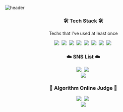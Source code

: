![header](https://capsule-render.vercel.app/api?type=waving&color=auto&height=300&section=header&text=Yun-YeoJun&fontSize=90)


<h3 align="center">🛠 Tech Stack 🛠</h3>

<p align="center"> Techs that I've used at least once </p>

<p align="center">
  <img src="https://img.shields.io/badge/Python-3766AB?style=flat-square&logo=Python&logoColor=white"/></a>&nbsp 
  <img src="https://img.shields.io/badge/C-A8B9CC?style=flat-square&logo=C&logoColor=white"/></a>&nbsp
  <img src="https://img.shields.io/badge/C++-00599C?style=flat-square&logo=C%2B%2B&logoColor=white"/></a>&nbsp
  <img src="https://img.shields.io/badge/Unity-E2E2E2?style=flat-square&logo=Unity&logoColor=black"/></a>&nbsp 
  <img src="https://img.shields.io/badge/Java-007396?style=flat-square&logo=Java&logoColor=white"/></a>&nbsp 
  <img src="https://img.shields.io/badge/HTML-E34F26?style=flat-square&logo=HTML5&logoColor=white"/></a>&nbsp 
  <img src="https://img.shields.io/badge/CSS-1572B6?style=flat-square&logo=css3&logoColor=white"/></a>&nbsp 
  <img src="https://img.shields.io/badge/Javascript-ffb13b?style=flat-square&logo=javascript&logoColor=white"/></a>&nbsp 
  <br>
</p>

<h3 align="center">☁️ SNS List ☁️</h3>

<p align="center">
  <a href="https://velog.io/@yyj8771"><img src="https://img.shields.io/badge/Velog-20C997?style=flat-square&logo=Velog&logoColor=white"/></a>&nbsp </a>
  <a href="https://www.instagram.com/yyj_0917/"><img src="https://img.shields.io/badge/Instagram-E4405F?style=flat-square&logo=Instagram&logoColor=white"/></a>&nbsp </a>
  <br>
  <a href="https://hits.seeyoufarm.com"><img src="https://hits.seeyoufarm.com/api/count/incr/badge.svg?url=https%3A%2F%2Fgithub.com%2FYun-YeoJun&count_bg=%2379C83D&title_bg=%23555555&icon=&icon_color=%23E7E7E7&title=hits&edge_flat=false"/></a>
</p>

<h3 align="center">💪 Algorithm Online Judge 💪</h3>

<p align="center">
  <a href="https://www.acmicpc.net/user/yyj8771"><img src="https://img.shields.io/badge/BOJ-3766AB?style=flat-square&logo=Bloglovin&logoColor=white"/></a>&nbsp </a>
  <a href="https://codeforces.com/profile/yyjun"><img src="https://img.shields.io/badge/Codeforces-1F8ACB?style=flat-square&logo=Codeforces&logoColor=white"/></a>&nbsp </a>
  <br>
  <img align='center' src="http://mazassumnida.wtf/api/v2/generate_badge?boj=yyj8771">
</p>
